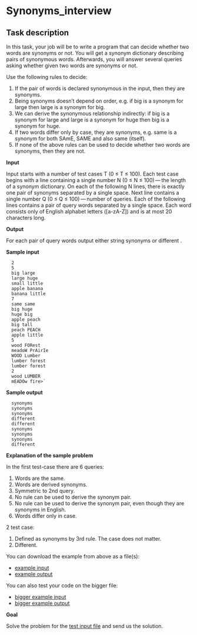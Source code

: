 # Synonyms_interview

## Task description

In this task, your job will be to write a program that can decide whether two words are synonyms or not. You will get a
synonym dictionary describing pairs of synonymous words. Afterwards, you will answer several queries asking whether
given two words are synonyms or not.

Use the following rules to decide:
1. If the pair of words is declared synonymous in the input, then they are synonyms.
1. Being synonyms doesn’t depend on order, e.g. if big is a synonym for large then large is a synonym for big.
1. We can derive the synonymous relationship indirectly: if big is a synonym for large and large is a synonym for huge
   then big is a synonym for huge.
1. If two words differ only by case, they are synonyms, e.g. same is a synonym for both SAmE, SAME and also same
   (itself).
1. If none of the above rules can be used to decide whether two words are synonyms, then they are not.

**Input**

   Input starts with a number of test cases T (0 ≤ T ≤ 100). Each test case begins with a line containing a single number N (0
   ≤ N ≤ 100) — the length of a synonym dictionary. On each of the following N lines, there is exactly one pair of synonyms
   separated by a single space. Next line contains a single number Q (0 ≤ Q ≤ 100) — number of queries. Each of the
   following lines contains a pair of query words separated by a single space.
   Each word consists only of English alphabet letters ([a-zA-Z]) and is at most 20 characters long.

**Output**

For each pair of query words output either string synonyms or different .

**Sample input**

      2
      5
      big large
      large huge
      small little
      apple banana
      banana little
      7
      same same
      big huge
      huge big
      apple peach
      big tall
      peach PEACH
      apple little
      5   
      wood FORest
      meadoW PrAirIe
      WOOD Lumber
      lumber forest
      lumber forest
      2
      wood LUMBER
      mEADOw fire>`


**Sample output**

      synonyms
      synonyms
      synonyms
      different
      different
      synonyms
      synonyms
      synonyms
      different

**Explanation of the sample problem**
   
In the first test-case there are 6 queries:
1. Words are the same.
1. Words are derived synonyms.
1. Symmetric to 2nd query.
1. No rule can be used to derive the synonym pair.
1. No rule can be used to derive the synonym pair, even though they are synonyms in English.
1. Words differ only in case.

2 test case:
   
1. Defined as synonyms by 3rd rule. The case does not matter.
1. Different.
   
You can download the example from above as a file(s):
   * [example input](https://drive.google.com/open?id=1uv7I0b3ToOvJ1L60yAanA4UrkGgwR2A7)
   * [example output](https://drive.google.com/open?id=1q4hAY6-MurTwb8-1chx9D5TAyd0VclmP)
   
You can also test your code on the bigger file:
   * [bigger example input](https://drive.google.com/open?id=1CTQZAeTsTJz4SCbzCmz2EaW4tJMGqCDJ)
   * [bigger example output](https://drive.google.com/open?id=19yn8CI2UqFfVrRVgtcFCE-ubatEp0Zpo)
   
**Goal**

   Solve the problem for the [test input file](https://drive.google.com/open?id=14ad4U4Q82kmH5NBGG5nQhjntSQ2kzTGY) and send us the solution.